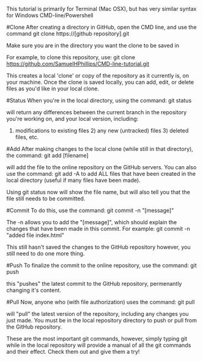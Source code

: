 This tutorial is primarily for Terminal (Mac OSX), but has very similar syntax for Windows CMD-line/Powershell 

#Clone
After creating a directory in GitHub, open the CMD line, and use the command
git clone  https://[github repository].git

Make sure you are in the directory you want the clone to be saved in

For example, to clone this repository, use:
git clone https://github.com/SamuelHPhillips/CMD-line-tutorial.git

This creates a local 'clone' or copy of the repository as it currently is, on your machine.
Once the clone is saved locally, you can add, edit, or delete files as you'd like in your local clone.

#Status
When you're in the local directory, using the command:
git status

will return any differences between the current branch in the repository you're working on, and your local version, including:
1) modifications to existing files 2) any new (untracked) files 3) deleted files, etc.

#Add
After making changes to the local clone (while still in that directory), the command:
git add [filename]


will add the file to the online repository on the GitHub servers. 
You can also use the command:
git add -A 
to add ALL files that have been created in the local directory (useful if many files have been made).

Using git status now will show the file name, but will also tell you that the file still needs to be committed.

#Commit
To do this, use the command:
git commit -n "[message]"

The -n allows you to add the "[message]", which should explain the changes that have been made in this commit. For example:
git commit -n "added file index.html"

This still hasn't saved the changes to the GitHub repository however, you still need to do one more thing.

#Push
To finalize the commit to the online repository, use the command:
git push

this "pushes" the latest commit to the GitHub repository, permenantly changing it's content. 

#Pull
Now, anyone who (with file authorization) uses the command:
git pull

will "pull" the latest version of the repository, including any changes you just made. 
You must be in the local repository directory to push or pull from the GitHub repository. 

These are the most important git commands, however, simply typing 
git
while in the local repository will provide a manual of all the git commands and their effect. Check them out and give them a try!
